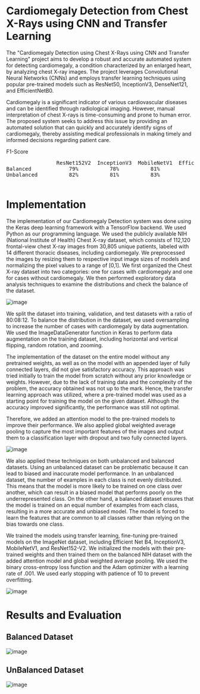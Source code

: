 
# Cardiomegaly Detection from Chest X-Rays using CNN and Transfer Learning

The "Cardiomegaly Detection using Chest X-Rays using CNN and Transfer Learning" project aims to develop a robust and accurate automated system for detecting cardiomegaly, a condition characterized by an enlarged heart, by analyzing chest X-ray images. The project leverages Convolutional Neural Networks (CNNs) and employs transfer learning techniques using popular pre-trained models such as ResNet50, InceptionV3, DenseNet121, and EfficientNetB0.

Cardiomegaly is a significant indicator of various cardiovascular diseases and can be identified through radiological imaging. However, manual interpretation of chest X-rays is time-consuming and prone to human error. The proposed system seeks to address this issue by providing an automated solution that can quickly and accurately identify signs of cardiomegaly, thereby assisting medical professionals in making timely and informed decisions regarding patient care.


F1-Score
<pre>
                ResNet152V2  InceptionV3  MobileNetV1  EfficientNetB4
Balanced            79%          78%          81%           77%
Unbalanced          82%          81%          83%           81%

</pre>

# Implementation
The implementation of our Cardiomegaly Detection system was done using the Keras deep learning framework with a TensorFlow backend. We used Python as our programming language. We used the publicly available NIH (National Institute of Health) Chest X-ray dataset, which consists of 112,120 frontal-view chest X-ray images from 30,805 unique patients, labeled with 14 different thoracic diseases, including cardiomegaly. We preprocessed the images by resizing them to respective input image sizes of models and normalizing the pixel values to a range of [0,1]. We first organized the Chest X-ray dataset into two categories: one for cases with cardiomegaly and one for cases without cardiomegaly. We then performed exploratory data analysis techniques to examine the distributions and check the balance of the dataset.

![image](https://github.com/sumukh-m/Cardiomegaly-Detection/blob/master/Screenshots/X-Ray.png)

We split the dataset into training, validation, and test datasets with a ratio of 80:08:12. To balance the distribution in the dataset, we used oversampling to increase the number of cases with cardiomegaly by data augmentation. We used the ImageDataGenerator function in Keras to perform data augmentation on the training dataset, including horizontal and vertical flipping, random rotation, and zooming.

The implementation of the dataset on the entire model without any pretrained weights, as well as on the model with an appended layer of fully connected layers, did not give satisfactory accuracy. This approach was tried initially to train the model from scratch without any prior knowledge or weights. However, due to the lack of training data and the complexity of the problem, the accuracy obtained was not up to the mark. Hence, the transfer learning approach was utilized, where a pre-trained model was used as a starting point for training the model on the given dataset. Although the accuracy improved significantly, the performance was still not optimal.

Therefore, we added an attention model to the pre-trained models to improve their performance. We also applied global weighted average pooling to capture the most important features of the images and output them to a classification layer with dropout and two fully connected layers.

![image](https://github.com/sumukh-m/Cardiomegaly-Detection/blob/master/Screenshots/global%20weighted%20average.PNG)

We also applied these techniques on both unbalanced and balanced datasets. Using an unbalanced dataset can be problematic because it can lead to biased and inaccurate model performance. In an unbalanced dataset, the number of examples in each class is not evenly distributed. This means that the model is more likely to be trained on one class over another, which can result in a biased model that performs poorly on the underrepresented class. On the other hand, a balanced dataset ensures that the model is trained on an equal number of examples from each class, resulting in a more accurate and unbiased model. The model is forced to learn the features that are common to all classes rather than relying on the bias towards one class.

We trained the models using transfer learning, fine-tuning pre-trained models on the ImageNet dataset, including Efficient Net B4, InceptionV3, MobileNetV1, and ResNet152-V2. We initialized the models with their pre-trained weights and then trained them on the balanced NIH dataset with the added attention model and global weighted average pooling. We used the binary cross-entropy loss function and the Adam optimizer with a learning rate of .001. We used early stopping with patience of 10 to prevent overfitting.

![image](https://github.com/sumukh-m/Cardiomegaly-Detection/blob/master/Screenshots/Custom%20Model.png)

# Results and Evaluation

## Balanced Dataset
![image](https://github.com/sumukh-m/Cardiomegaly-Detection/blob/master/Screenshots/Table%201.PNG)

## UnBalanced Dataset
![image](https://github.com/sumukh-m/Cardiomegaly-Detection/blob/master/Screenshots/Table%202.PNG)


